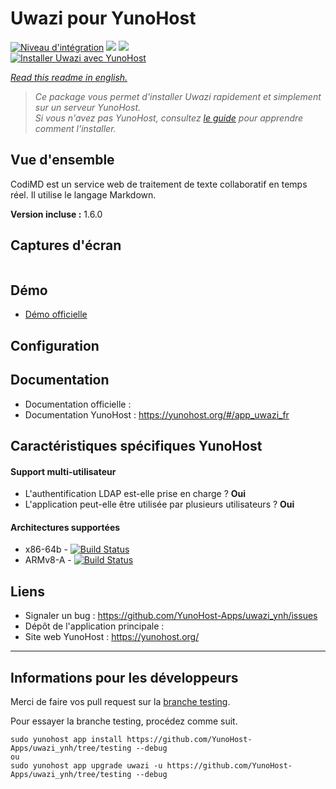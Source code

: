 # Uwazi pour YunoHost

[![Niveau d'intégration](https://dash.yunohost.org/integration/uwazi.svg)](https://dash.yunohost.org/appci/app/uwazi) ![](https://ci-apps.yunohost.org/ci/badges/uwazi.status.svg) ![](https://ci-apps.yunohost.org/ci/badges/uwazi.maintain.svg)  
[![Installer Uwazi avec YunoHost](https://install-app.yunohost.org/install-with-yunohost.png)](https://install-app.yunohost.org/?app=uwazi)

*[Read this readme in english.](./README.md)* 

> *Ce package vous permet d'installer Uwazi rapidement et simplement sur un serveur YunoHost.  
Si vous n'avez pas YunoHost, consultez [le guide](https://yunohost.org/#/install) pour apprendre comment l'installer.*

## Vue d'ensemble
CodiMD est un service web de traitement de texte collaboratif en temps réel. Il utilise le langage Markdown.

**Version incluse :** 1.6.0

## Captures d'écran

![]()

## Démo

* [Démo officielle](https://demo.uwazi.io/)

## Configuration


## Documentation

 * Documentation officielle : 
 * Documentation YunoHost : https://yunohost.org/#/app_uwazi_fr

## Caractéristiques spécifiques YunoHost

#### Support multi-utilisateur

* L'authentification LDAP est-elle prise en charge ? **Oui**
* L'application peut-elle être utilisée par plusieurs utilisateurs ? **Oui**

#### Architectures supportées

* x86-64b - [![Build Status](https://ci-apps.yunohost.org/ci/logs/uwazi%20%28Apps%29.svg)](https://ci-apps.yunohost.org/ci/apps/uwazi/)
* ARMv8-A - [![Build Status](https://ci-apps-arm.yunohost.org/ci/logs/uwazi%20%28Apps%29.svg)](https://ci-apps-arm.yunohost.org/ci/apps/uwazi/)

## Liens

 * Signaler un bug : https://github.com/YunoHost-Apps/uwazi_ynh/issues
 * Dépôt de l'application principale : 
 * Site web YunoHost : https://yunohost.org/

---

## Informations pour les développeurs

Merci de faire vos pull request sur la [branche testing](https://github.com/YunoHost-Apps/uwazi_ynh/tree/testing).

Pour essayer la branche testing, procédez comme suit.
```
sudo yunohost app install https://github.com/YunoHost-Apps/uwazi_ynh/tree/testing --debug
ou
sudo yunohost app upgrade uwazi -u https://github.com/YunoHost-Apps/uwazi_ynh/tree/testing --debug
```
